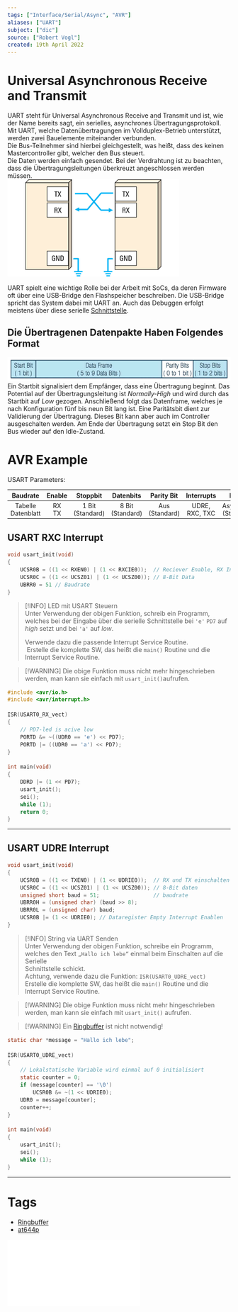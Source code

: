 ```yaml
---
tags: ["Interface/Serial/Async", "AVR"]
aliases: ["UART"]
subject: ["dic"]
source: ["Robert Vogl"]
created: 19th April 2022
---
```


# Universal Asynchronous Receive and Transmit

UART steht für Universal Asynchronous Receive and Transmit und ist, wie der Name bereits sagt, ein serielles, asynchrones Übertragungsprotokoll.  
Mit UART, welche Datenübertragungen im Vollduplex-Betrieb unterstützt, werden zwei Bauelemente miteinander verbunden.  
Die Bus-Teilnehmer sind hierbei gleichgestellt, was heißt, dass des keinen Mastercontroller gibt, welcher den Bus steuert.  
Die Daten werden einfach gesendet. Bei der Verdrahtung ist zu beachten, dass die Übertragungsleitungen überkreuzt angeschlossen werden müssen.  
![UART_Wiring](assets/UART_Wiring.png)

UART spielt eine wichtige Rolle bei der Arbeit mit SoCs, da deren Firmware oft über eine USB-Bridge den Flashspeicher beschreiben. Die USB-Bridge spricht das System dabei mit UART an. Auch das Debuggen erfolgt meistens über diese serielle [Schnittstelle]({MOC}%20Schnittstellen.md).

## Die Übertragenen Datenpakte Haben Folgendes Format

![UART_Frame](assets/UART_Frame.png)  
Ein Startbit signalisiert dem Empfänger, dass eine Übertragung beginnt. Das Potential auf der Übertragungsleitung ist _Normally-High_ und wird durch das Startbit auf _Low_ gezogen. Anschließend folgt das Datenframe, welches je nach Konfiguration fünf bis neun Bit lang ist. Eine Paritätsbit dient zur Validierung der Übertragung. Dieses Bit kann aber auch im Controller ausgeschalten werden. Am Ende der Übertragung setzt ein Stop Bit den Bus wieder auf den Idle-Zustand.

# AVR Example

USART Parameters:

|       Baudrate        |  Enable  |       Stoppbit        |       Datenbits       |     Parity Bit      |   Interrupts   |           Mode            |
|:---------------------:|:--------:|:---------------------:|:---------------------:|:-------------------:|:--------------:|:-------------------------:|
| Tabelle<br>Datenblatt | RX<br>TX | 1 Bit <br> (Standard) | 8 Bit <br> (Standard) | Aus <br> (Standard) | UDRE, RXC, TXC | Asynchron <br> (Standard) |

## USART RXC Interrupt

```c
void usart_init(void)
{
	UCSR0B = ((1 << RXEN0) | (1 << RXCIE0));  // Reciever Enable, RX Interrupt Enable
	UCSR0C = ((1 << UCSZ01) | (1 << UCSZ00)); // 8-Bit Data
	UBRR0 = 51 // Baudrate
}
```

> [!INFO] LED mit USART Steuern  
> Unter Verwendung der obigen Funktion, schreib ein Programm,  
> welches bei der Eingabe über die serielle Schnittstelle bei `'e'` `PD7` auf _high_ setzt und bei `'a'` auf _low_.
> 
> Verwende dazu die passende Interrupt Service Routine.  
> Erstelle die komplette SW, das heißt die `main()` Routine und die Interrupt Service Routine.

> [!WARNING] Die obige Funktion muss nicht mehr hingeschrieben werden, man kann sie einfach mit `usart_init()`aufrufen.

```c
#include <avr/io.h>
#include <avr/interrupt.h>

ISR(USART0_RX_vect)
{
	// PD7-led is acive low
	PORTD &= ~((UDR0 == 'e') << PD7);
	PORTD |= ((UDR0 == 'a') << PD7);
}

int main(void)
{
	DDRD |= (1 << PD7);
	usart_init();
	sei();
	while (1);
	return 0;
}
```

---

## USART UDRE Interrupt

```c
void usart_init(void)
{
	UCSR0B = ((1 << TXEN0) | (1 << UDRIE0));  // RX und TX einschalten
	UCSR0C = ((1 << UCSZ01) | (1 << UCSZ00)); // 8-Bit daten
	unsigned short baud = 51;                 // baudrate
	UBRR0H = (unsigned char) (baud >> 8);
	UBRR0L = (unsigned char) baud;
	UCSR0B |= (1 << UDRIE0); // Dataregister Empty Interrupt Enablen
}
```

> [!INFO] String via UART Senden  
> Unter Verwendung der obigen Funktion, schreibe ein Programm, welches den Text `„Hallo ich lebe“` einmal beim Einschalten auf die Serielle  
> Schnittstelle schickt.  
> Achtung, verwende dazu die Funktion: `ISR(USART0_UDRE_vect)`  
> Erstelle die komplette SW, das heißt die `main()` Routine und die Interrupt Service Routine.

> [!WARNING] Die obige Funktion muss nicht mehr hingeschrieben werden, man kann sie einfach mit `usart_init()` aufrufen.

> [!WARNING] Ein [Ringbuffer](Ringbuffer.md) ist nicht notwendig!

```c
static char *message = "Hallo ich lebe";

ISR(USART0_UDRE_vect)
{
	// Lokalstatische Variable wird einmal auf 0 initialisiert
	static counter = 0;
	if (message[counter] == '\0')
		UCSR0B &= ~(1 << UDRIE0);
	UDR0 = message[counter];
	counter++;
}

int main(void)
{
	usart_init();
	sei();
	while (1);
}
```

---

# Tags

- [Ringbuffer](Ringbuffer.md)
- [at644p](AVR%20ATmega644p.md)

![at644p](datasheets/at644p.pdf)
